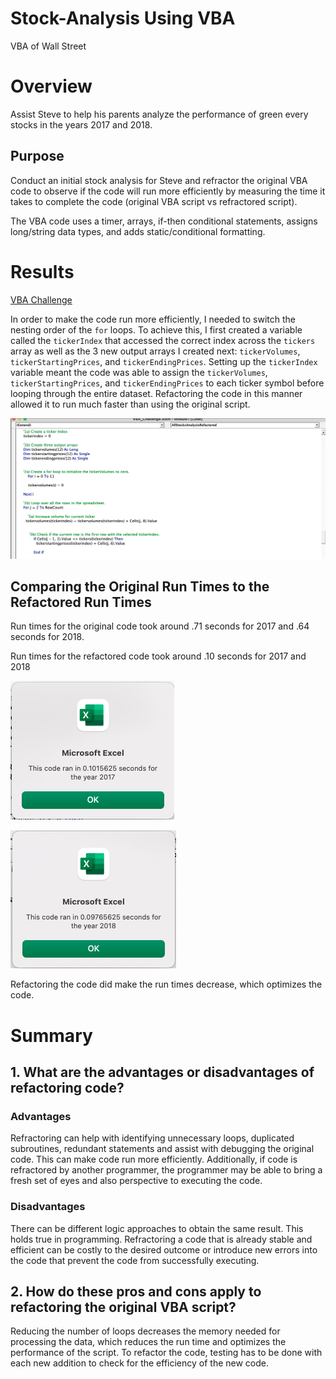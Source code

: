 # Stock-Analysis Using VBA
VBA of Wall Street

# Overview
Assist Steve to help his parents analyze the performance of green every stocks in the years 2017 and 2018. 

## Purpose
Conduct an initial stock analysis for Steve and refractor the original VBA code to observe if the code will run more efficiently by measuring the time it takes to complete the code (original VBA script vs refractored script).

The VBA code uses a timer, arrays, if-then conditional statements, assigns long/string data types, and adds static/conditional formatting.

# Results

[VBA Challenge](https://github.com/mxndyy/stock-analysis/blob/main/VBA_Challenge.xlsm)

In order to make the code run more efficiently, I needed to switch the nesting order of the `for` loops. To achieve this, I first created a variable called the `tickerIndex` that accessed the correct index across the `tickers` array as well as the 3 new output arrays I created next: `tickerVolumes`, `tickerStartingPrices`, and `tickerEndingPrices`. Setting up the `tickerIndex` variable meant the code was able to assign the `tickerVolumes`, `tickerStartingPrices`, and `tickerEndingPrices` to each ticker symbol before looping through the entire dataset. Refactoring the code in this manner allowed it to run much faster than using the original script.

![Tickerindex](Resources/Tickerindex.png)

## Comparing the Original Run Times to the Refactored Run Times

Run times for the original code took around .71 seconds for 2017 and .64 seconds for 2018.

Run times for the refactored code took around .10 seconds for 2017 and 2018

![Resources/VBA_Challenge_2017](Resources/VBA_Challenge_2017.png) 

![Resources/VBA_Challenge_2018](Resources/VBA_Challenge_2018.png) 

Refactoring the code did make the run times decrease, which optimizes the code. 


# Summary
## 1. What are the advantages or disadvantages of refactoring code?
### Advantages
Refractoring can help with identifying unnecessary loops, duplicated subroutines, redundant statements and assist with debugging the original code. This can make code run more efficiently. Additionally, if code is refractored by another programmer, the programmer may be able to bring a fresh set of eyes and also perspective to executing the code. 

### Disadvantages

There can be different logic approaches to obtain the same result. This holds true in programming. Refractoring a code that is already stable and efficient can be costly to the desired outcome or introduce new errors into the code that prevent the code from successfully executing.

## 2. How do these pros and cons apply to refactoring the original VBA script?
Reducing the number of loops decreases the memory needed for processing the data, which reduces the run time and optimizes the performance of the script. To refactor the code, testing has to be done with each new addition to check for the efficiency of the new code.  
